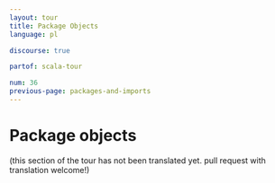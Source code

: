```yaml
---
layout: tour
title: Package Objects
language: pl

discourse: true

partof: scala-tour

num: 36
previous-page: packages-and-imports
---
```


# Package objects

(this section of the tour has not been translated yet. pull request
with translation welcome!)
